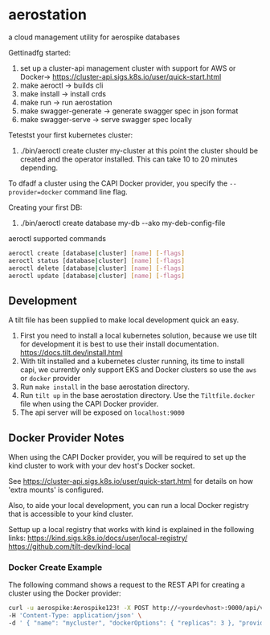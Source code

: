 # aerostation
a cloud management utility for aerospike databases

Gettinadfg started:

1) set up a cluster-api management cluster with support for AWS or Docker-> https://cluster-api.sigs.k8s.io/user/quick-start.html
1) make aeroctl -> builds cli
1) make install -> install crds
1) make run -> run aerostation
1) make swagger-generate -> generate swagger spec in json format
1) make swagger-serve -> serve swagger spec locally


Tetestst your first kubernetes cluster:
1) ./bin/aeroctl create cluster my-cluster
at this point the cluster should be created and the operator installed. This can take 10 to 20 minutes depending.

To dfadf a cluster using the CAPI Docker provider, you specify the `--provider=docker` command line flag.

Creating your first DB:
1) ./bin/aeroctl create database my-db --ako my-deb-config-file


aeroctl supported commands

```bash
aeroctl create [database|cluster] [name] [-flags]
aeroctl status [database|cluster] [name] [-flags]
aeroctl delete [database|cluster] [name] [-flags]
aeroctl update [database|cluster] [name] [-flags]
```


## Development

A tilt file has been supplied to make local development quick an easy.

1) First you need to install a local kubernetes solution, because we use tilt for development it is best to use their install documentation. https://docs.tilt.dev/install.html
2) With tilt installed and a kubernetes cluster running, its time to install capi, we currently only support EKS and Docker clusters so use the `aws` or `docker` provider
3) Run `make install` in the base aerostation directory.
4) Run `tilt up` in the base aerostation directory.  Use the `Tiltfile.docker` file when using the CAPI Docker provider.
5) The api server will be exposed on `localhost:9000`

## Docker Provider Notes

When using the CAPI Docker provider, you will be required to set up the kind cluster to work with your dev host's Docker socket.

See https://cluster-api.sigs.k8s.io/user/quick-start.html for details on how 'extra mounts' is configured.

Also, to aide your local development, you can run a local Docker registry that is accessible to your kind cluster.  

Settup up a local registry that works with kind is explained in the following links:
https://kind.sigs.k8s.io/docs/user/local-registry/
https://github.com/tilt-dev/kind-local

### Docker Create Example

The following command shows a request to the REST API for creating a cluster using
the Docker provider:
```bash
curl -u aerospike:Aerospike123! -X POST http://<yourdevhost>:9000/api/v1/admin/kubernetes/clusters \
-H 'Content-Type: application/json' \
-d ' { "name": "mycluster", "dockerOptions": { "replicas": 3 }, "provider": "docker" }'
```
